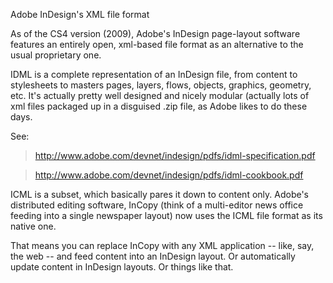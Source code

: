 Adobe InDesign's XML file format

As of the CS4 version (2009), Adobe's InDesign page-layout software features an entirely open, xml-based file format as an alternative to the usual proprietary one.

IDML is a complete representation of an InDesign file, from content to stylesheets to masters pages, layers, flows, objects, graphics, geometry, etc. It's actually pretty well designed and nicely modular (actually lots of xml files packaged up in a disguised .zip file, as Adobe likes to do these days.

See:

> http://www.adobe.com/devnet/indesign/pdfs/idml-specification.pdf

> http://www.adobe.com/devnet/indesign/pdfs/idml-cookbook.pdf

ICML is a subset, which basically pares it down to content only. Adobe's distributed editing software, InCopy (think of a multi-editor news office feeding into a single newspaper layout) now uses the ICML file format as its native one.

That means you can replace InCopy with any XML application -- like, say, the web -- and feed content into an InDesign layout. Or automatically update content in InDesign layouts. Or things like that.

